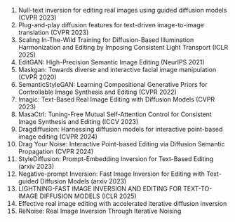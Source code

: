 <ol>

<li>Null-text inversion for editing real images using guided diffusion models (CVPR 2023)

<li>Plug-and-play diffusion features for text-driven image-to-image translation (CVPR 2023)

<li>Scaling In-The-Wild Training for Diffusion-Based Illumination Harmonization and Editing by Imposing Consistent Light Transport (ICLR 2025)
<li>EditGAN: High-Precision Semantic Image Editing (NeurIPS 2021)
<li>Maskgan: Towards diverse and interactive facial image manipulation (CVPR 2020)
<li>SemanticStyleGAN: Learning Compositional Generative Priors for Controllable Image Synthesis and Editing (CVPR 2022)
<li>Imagic: Text-Based Real Image Editing with Diffusion Models (CVPR 2023)
<li>MasaCtrl: Tuning-Free Mutual Self-Attention Control for Consistent Image Synthesis and Editing (ICCV 2023)
<li>Dragdiffusion: Harnessing diffusion models for interactive point-based image editing (CVPR 2024)
<li>Drag Your Noise: Interactive Point-based Editing via Diffusion Semantic Propagation (CVPR 2024)
<li>StyleDiffusion: Prompt-Embedding Inversion for Text-Based Editing (arxiv 2023)
<li>Negative-prompt Inversion: Fast Image Inversion for Editing with Text-guided Diffusion Models (arxiv 2023)
<li>LIGHTNING-FAST IMAGE INVERSION AND EDITING FOR TEXT-TO-IMAGE DIFFUSION MODELS (ICLR 2025)
<li>Effective real image editing with accelerated iterative diffusion inversion
<li>ReNoise: Real Image Inversion Through Iterative Noising
</ol>
